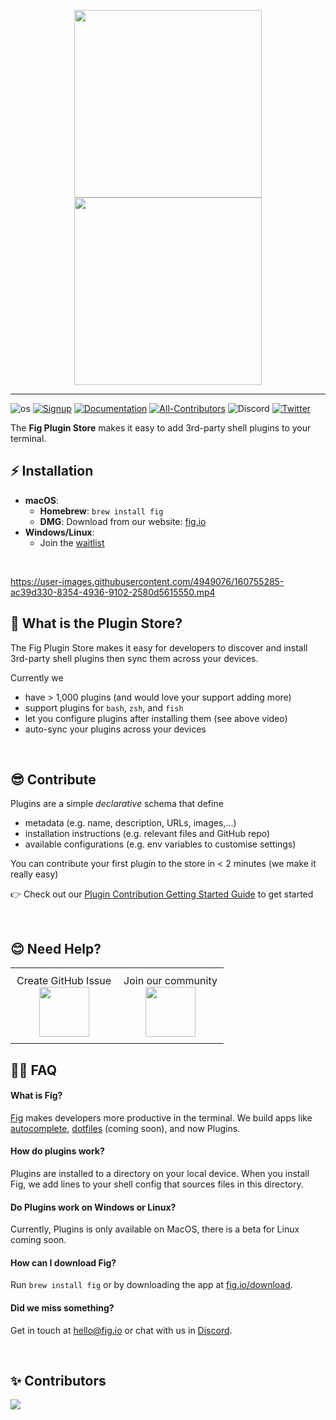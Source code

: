<p align="center">
    <img width="300" src="https://github.com/withfig/fig/blob/main/static/FigBanner.png?raw=true#gh-light-mode-only"/>
    <img width="300" src="https://github.com/withfig/fig/blob/main/static/FigBannerInverted.png?raw=true#gh-dark-mode-only"/>
</p>

---
![os](https://img.shields.io/badge/os-%20macOS-light)
[![Signup](https://img.shields.io/badge/signup-public%20beta-blueviolet)](https://fig.io?ref=github_autocomplete)
[![Documentation](https://img.shields.io/badge/documentation-black)](https://fig.io/docs/)
[![All-Contributors](https://img.shields.io/github/contributors/withfig/plugins)](#Contributors)
![Discord](https://img.shields.io/discord/837809111248535583?color=768ad4&label=discord)
[![Twitter](https://img.shields.io/twitter/follow/fig.svg?style=social&label=Follow)](https://twitter.com/intent/follow?screen_name=fig)

The **Fig Plugin Store** makes it easy to add 3rd-party shell plugins to your terminal.
 
## ⚡️ Installation

* **macOS**: 
    * **Homebrew**: `brew install fig`
    * **DMG**: Download from our website: [fig.io](https://fig.io/download)
* **Windows/Linux**: 
    * Join the [waitlist](https://withfig.typeform.com/linux)
<br/>



https://user-images.githubusercontent.com/4949076/160755285-ac39d330-8354-4936-9102-2580d5615550.mp4


## 👋 What is the Plugin Store?

The Fig Plugin Store makes it easy for developers to discover and install 3rd-party shell plugins then sync them across your devices.

Currently we 
* have > 1,000 plugins (and would love your support adding more)
* support plugins for `bash`, `zsh`, and `fish`
* let you configure plugins after installing them (see above video)
* auto-sync your plugins across your devices


<br/>


## 😎 Contribute

Plugins are a simple _declarative_ schema that define
* metadata (e.g. name, description, URLs, images,...)
* installation instructions (e.g. relevant files and GitHub repo)
* available configurations (e.g. env variables to customise settings)

You can contribute your first plugin to the store in < 2 minutes (we make it really easy)

👉 Check out our [Plugin Contribution Getting Started Guide](./CONTRIBUTING.md) to get started




<br />

## 😊 Need Help?

<table align="center">
<tbody>
<tr>
<td align="center" style="padding: 10px;">
    Create GitHub Issue 
<br/>
<a href="https://github.com/withfig/plugins/issues/new">
    <img src="https://github.githubassets.com/images/modules/logos_page/GitHub-Mark.png" width="80px" height="80px" /> 
</a>
</td>

<td align="center" style="padding: 10px;">
    Join our community
<br/>
<a href="https://fig.io/community">
    <img src="http://fig.io/icons/discord-logo-square.png" width="80px" height="80px" /> 
</a>
</td>
</tr>
</tbody>
</table>

## 🙋‍♀️ FAQ

#### What is Fig?
[Fig](https://fig.io) makes developers more productive in the terminal. We build apps like [autocomplete](https://github.com/withfig/autocomplete), [dotfiles](desktop.fig.io/dotfiles.gif) (coming soon), and now Plugins.

#### How do plugins work?

Plugins are installed to a directory on your local device. When you install Fig, we add lines to your shell config that sources files in this directory.

#### Do Plugins work on Windows or Linux?

Currently, Plugins is only available on MacOS, there is a beta for Linux coming soon.

#### How can I download Fig?

Run `brew install fig` or by downloading the app at [fig.io/download](https://fig.io/download).


#### Did we miss something?

Get in touch at hello@fig.io or chat with us in [Discord](https://fig.io/community).

<br/>

## ✨ Contributors

<a href="https://github.com/withfig/plugins/graphs/contributors">
  <img src="https://contrib.rocks/image?repo=withfig/plugins" />
</a>
<!--  https://contrib.rocks -->

